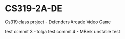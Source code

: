 # CS319-2A-DE
Cs319 class project - Defenders Arcade Video Game

test commit 3 - tolga
test commit 4 - MBerk
unstable test